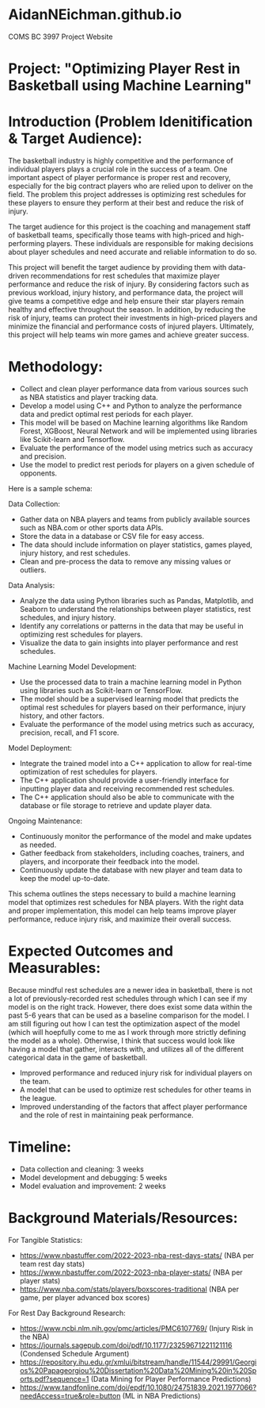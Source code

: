 # AidanNEichman.github.io
COMS BC 3997 Project Website

# Project: "Optimizing Player Rest in Basketball using Machine Learning"

# Introduction (Problem Idenitification & Target Audience): 
The basketball industry is highly competitive and the performance of individual players plays a crucial role in the success of a team. One important aspect of player performance is proper rest and recovery, especially for the big contract players who are relied upon to deliver on the field. The problem this project addresses is optimizing rest schedules for these players to ensure they perform at their best and reduce the risk of injury.

The target audience for this project is the coaching and management staff of basketball teams, specifically those teams with high-priced and high-performing players. These individuals are responsible for making decisions about player schedules and need accurate and reliable information to do so.

This project will benefit the target audience by providing them with data-driven recommendations for rest schedules that maximize player performance and reduce the risk of injury. By considering factors such as previous workload, injury history, and performance data, the project will give teams a competitive edge and help ensure their star players remain healthy and effective throughout the season. In addition, by reducing the risk of injury, teams can protect their investments in high-priced players and minimize the financial and performance costs of injured players. Ultimately, this project will help teams win more games and achieve greater success.

# Methodology:
- Collect and clean player performance data from various sources such as NBA
  statistics and player tracking data.
- Develop a model using C++ and Python to analyze the performance data and
  predict optimal rest periods for each player.
- This model will be based on Machine learning algorithms like Random Forest,
  XGBoost, Neural Network and will be implemented using libraries like
Scikit-learn and Tensorflow.
- Evaluate the performance of the model using metrics such as accuracy and
  precision.
- Use the model to predict rest periods for players on a given schedule of
opponents.


Here is a sample schema:

Data Collection:
 - Gather data on NBA players and teams from publicly available sources such as NBA.com or other sports data APIs.
 - Store the data in a database or CSV file for easy access.
 - The data should include information on player statistics, games played, injury history, and rest schedules.
 - Clean and pre-process the data to remove any missing values or outliers.
 
Data Analysis:
 - Analyze the data using Python libraries such as Pandas, Matplotlib, and Seaborn to understand the relationships between player statistics, rest schedules, and injury history.
 - Identify any correlations or patterns in the data that may be useful in optimizing rest schedules for players.
 - Visualize the data to gain insights into player performance and rest schedules.
 
Machine Learning Model Development:
 - Use the processed data to train a machine learning model in Python using libraries such as Scikit-learn or TensorFlow.
 - The model should be a supervised learning model that predicts the optimal rest schedules for players based on their performance, injury history, and other factors.
 - Evaluate the performance of the model using metrics such as accuracy, precision, recall, and F1 score.
 
Model Deployment:
 - Integrate the trained model into a C++ application to allow for real-time optimization of rest schedules for players.
 - The C++ application should provide a user-friendly interface for inputting player data and receiving recommended rest schedules.
 - The C++ application should also be able to communicate with the database or file storage to retrieve and update player data.
 
Ongoing Maintenance:
 - Continuously monitor the performance of the model and make updates as needed.
 - Gather feedback from stakeholders, including coaches, trainers, and players, and incorporate their feedback into the model.
 - Continuously update the database with new player and team data to keep the model up-to-date.

This schema outlines the steps necessary to build a machine learning model that optimizes rest schedules for NBA players. With the right data and proper implementation, this model can help teams improve player performance, reduce injury risk, and maximize their overall success.

# Expected Outcomes and Measurables:
Because mindful rest schedules are a newer idea in basketball, there is not a lot of previously-recorded rest schedules through which I can see if my model is on the right track. However, there does exist some data within the past 5-6 years that can be used as a baseline comparison for the model. I am still figuring out how I can test the optimization aspect of the model (which will hoepfully come to me as I work through more strictly defining the model as a whole). Otherwise, I think that success would look like having a model that gather, interacts with, and utilizes all of the different categorical data in the game of basketball.

- Improved performance and reduced injury risk for individual players on the
  team.
- A model that can be used to optimize rest schedules for other teams in the
  league.
- Improved understanding of the factors that affect player performance and the
  role of rest in maintaining peak performance.

# Timeline:

- Data collection and cleaning: 3 weeks
- Model development and debugging: 5 weeks
- Model evaluation and improvement: 2 weeks

# Background Materials/Resources:
For Tangible Statistics:
- https://www.nbastuffer.com/2022-2023-nba-rest-days-stats/ (NBA per team rest day stats)
- https://www.nbastuffer.com/2022-2023-nba-player-stats/ (NBA per player stats)
- https://www.nba.com/stats/players/boxscores-traditional (NBA per game, per player advanced box scores)

For Rest Day Background Research:
- https://www.ncbi.nlm.nih.gov/pmc/articles/PMC6107769/ (Injury Risk in the NBA)
- https://journals.sagepub.com/doi/pdf/10.1177/23259671221121116 (Condensed Schedule Argument)
- https://repository.ihu.edu.gr/xmlui/bitstream/handle/11544/29991/Georgios%20Papageorgiou%20Dissertation%20Data%20Mining%20in%20Sports.pdf?sequence=1 (Data Mining for Player Performance Predictions)
- https://www.tandfonline.com/doi/epdf/10.1080/24751839.2021.1977066?needAccess=true&role=button (ML in NBA Predictions)
